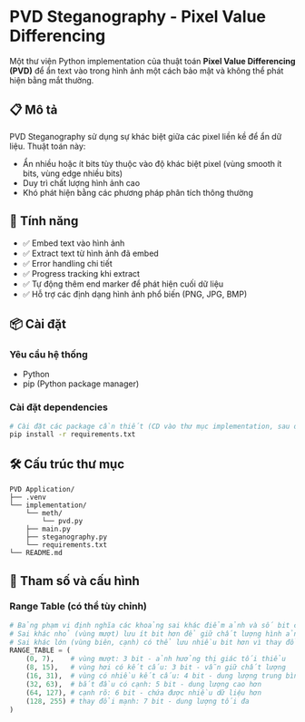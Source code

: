 # PVD Steganography - Pixel Value Differencing

Một thư viện Python implementation của thuật toán **Pixel Value Differencing (PVD)** để ẩn text vào trong hình ảnh một cách bảo mật và không thể phát hiện bằng mắt thường.

## 📋 Mô tả

PVD Steganography sử dụng sự khác biệt giữa các pixel liền kề để ẩn dữ liệu. Thuật toán này:
- Ẩn nhiều hoặc ít bits tùy thuộc vào độ khác biệt pixel (vùng smooth ít bits, vùng edge nhiều bits)
- Duy trì chất lượng hình ảnh cao
- Khó phát hiện bằng các phương pháp phân tích thông thường

## 🚀 Tính năng

- ✅ Embed text vào hình ảnh
- ✅ Extract text từ hình ảnh đã embed
- ✅ Error handling chi tiết
- ✅ Progress tracking khi extract
- ✅ Tự động thêm end marker để phát hiện cuối dữ liệu
- ✅ Hỗ trợ các định dạng hình ảnh phổ biến (PNG, JPG, BMP)

## 📦 Cài đặt

### Yêu cầu hệ thống
- Python
- pip (Python package manager)

### Cài đặt dependencies

```bash
# Cài đặt các package cần thiết (CD vào thư mục implementation, sau đó chạy command sau)
pip install -r requirements.txt
```

## 🛠️ Cấu trúc thư mục

```
PVD Application/
├── .venv
└── implementation/
    └── meth/
        └── pvd.py
    ├── main.py
    ├── steganography.py
    └── requirements.txt
└── README.md
```

## 🔧 Tham số và cấu hình

### Range Table (có thể tùy chỉnh)
```python
# Bảng phạm vi định nghĩa các khoảng sai khác điểm ảnh và số bit có thể lưu trữ:
# Sai khác nhỏ (vùng mượt) lưu ít bit hơn để giữ chất lượng hình ảnh
# Sai khác lớn (vùng biên, cạnh) có thể lưu nhiều bit hơn vì thay đổi ít bị nhận thấy
RANGE_TABLE = ( 
    (0, 7),    # vùng mượt: 3 bit - ảnh hưởng thị giác tối thiểu
    (8, 15),   # vùng hơi có kết cấu: 3 bit - vẫn giữ chất lượng
    (16, 31),  # vùng có nhiều kết cấu: 4 bit - dung lượng trung bình
    (32, 63),  # bắt đầu có cạnh: 5 bit - dung lượng cao hơn
    (64, 127), # cạnh rõ: 6 bit - chứa được nhiều dữ liệu hơn
    (128, 255) # thay đổi mạnh: 7 bit - dung lượng tối đa
)
```

